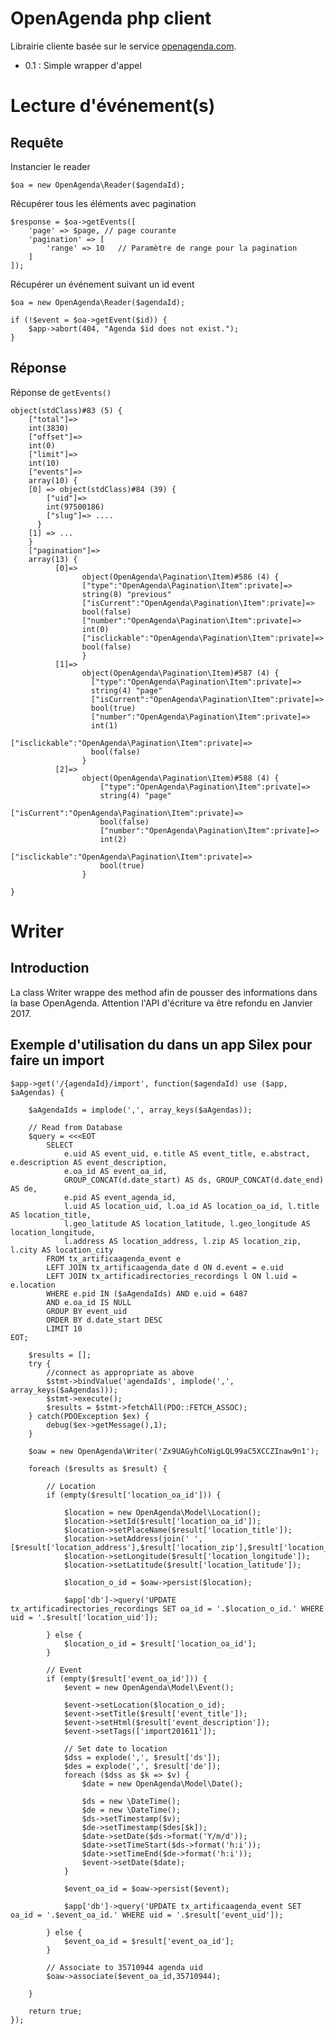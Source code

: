 # OpenAgenda php client

Librairie cliente basée sur le service [openagenda.com](http://openagenda.com).
- 0.1 : Simple wrapper d'appel
 
# Lecture d'événement(s)

## Requête

Instancier le reader

    $oa = new OpenAgenda\Reader($agendaId);
 
Récupérer tous les éléments avec pagination

    $response = $oa->getEvents([
        'page' => $page, // page courante
        'pagination' => [
            'range' => 10   // Paramètre de range pour la pagination
        ]
    ]);
    
Récupérer un événement suivant un id event

    $oa = new OpenAgenda\Reader($agendaId);

    if (!$event = $oa->getEvent($id)) {
        $app->abort(404, "Agenda $id does not exist.");
    }

## Réponse

Réponse de `getEvents()` 

    object(stdClass)#83 (5) {
        ["total"]=>
        int(3830)
        ["offset"]=>
        int(0)
        ["limit"]=>
        int(10)
        ["events"]=>
        array(10) {
        [0] => object(stdClass)#84 (39) {
            ["uid"]=>
            int(97500186)
            ["slug"]=> ....
          }
        [1] => ...
        }
        ["pagination"]=>
        array(13) {
              [0]=>
                    object(OpenAgenda\Pagination\Item)#586 (4) {
                    ["type":"OpenAgenda\Pagination\Item":private]=>
                    string(8) "previous"
                    ["isCurrent":"OpenAgenda\Pagination\Item":private]=>
                    bool(false)
                    ["number":"OpenAgenda\Pagination\Item":private]=>
                    int(0)
                    ["isclickable":"OpenAgenda\Pagination\Item":private]=>
                    bool(false)
                    }
              [1]=>
                    object(OpenAgenda\Pagination\Item)#587 (4) {
                      ["type":"OpenAgenda\Pagination\Item":private]=>
                      string(4) "page"
                      ["isCurrent":"OpenAgenda\Pagination\Item":private]=>
                      bool(true)
                      ["number":"OpenAgenda\Pagination\Item":private]=>
                      int(1)
                      ["isclickable":"OpenAgenda\Pagination\Item":private]=>
                      bool(false)
                    }
              [2]=>
                    object(OpenAgenda\Pagination\Item)#588 (4) {
                        ["type":"OpenAgenda\Pagination\Item":private]=>
                        string(4) "page"
                        ["isCurrent":"OpenAgenda\Pagination\Item":private]=>
                        bool(false)
                        ["number":"OpenAgenda\Pagination\Item":private]=>
                        int(2)
                        ["isclickable":"OpenAgenda\Pagination\Item":private]=>
                        bool(true)
                    }
       
    }
    
    
# Writer

## Introduction

La class Writer wrappe des method afin de pousser des informations dans la base OpenAgenda.
Attention l'API d'écriture va être refondu en Janvier 2017.

## Exemple d'utilisation du dans un app Silex pour faire un import

    $app->get('/{agendaId}/import', function($agendaId) use ($app, $aAgendas) {
    
        $aAgendaIds = implode(',', array_keys($aAgendas));
        
        // Read from Database
        $query = <<<EOT
            SELECT 
                e.uid AS event_uid, e.title AS event_title, e.abstract, e.description AS event_description, 
                e.oa_id AS event_oa_id,
                GROUP_CONCAT(d.date_start) AS ds, GROUP_CONCAT(d.date_end) AS de, 
                e.pid AS event_agenda_id,
                l.uid AS location_uid, l.oa_id AS location_oa_id, l.title AS location_title, 
                l.geo_latitude AS location_latitude, l.geo_longitude AS location_longitude,
                l.address AS location_address, l.zip AS location_zip, l.city AS location_city
            FROM tx_artificaagenda_event e
            LEFT JOIN tx_artificaagenda_date d ON d.event = e.uid
            LEFT JOIN tx_artificadirectories_recordings l ON l.uid = e.location
            WHERE e.pid IN ($aAgendaIds) AND e.uid = 6487
            AND e.oa_id IS NULL
            GROUP BY event_uid
            ORDER BY d.date_start DESC
            LIMIT 10
    EOT;
    
        $results = [];
        try {
            //connect as appropriate as above
            $stmt->bindValue('agendaIds', implode(',', array_keys($aAgendas)));
            $stmt->execute();
            $results = $stmt->fetchAll(PDO::FETCH_ASSOC);
        } catch(PDOException $ex) {
            debug($ex->getMessage(),1);
        }
        
        $oaw = new OpenAgenda\Writer('Zx9UAGyhCoNigLQL99aC5XCCZInaw9n1');
    
        foreach ($results as $result) {
    
            // Location
            if (empty($result['location_oa_id'])) {
    
                $location = new OpenAgenda\Model\Location();
                $location->setId($result['location_oa_id']);
                $location->setPlaceName($result['location_title']);
                $location->setAddress(join(' ',[$result['location_address'],$result['location_zip'],$result['location_city']]));
                $location->setLongitude($result['location_longitude']);
                $location->setLatitude($result['location_latitude']);
    
                $location_o_id = $oaw->persist($location);
    
                $app['db']->query('UPDATE tx_artificadirectories_recordings SET oa_id = '.$location_o_id.' WHERE uid = '.$result['location_uid']);
    
            } else {
                $location_o_id = $result['location_oa_id'];
            }
    
            // Event
            if (empty($result['event_oa_id'])) {
                $event = new OpenAgenda\Model\Event();
    
                $event->setLocation($location_o_id);
                $event->setTitle($result['event_title']);
                $event->setHtml($result['event_description']);
                $event->setTags(['import201611']);
    
                // Set date to location
                $dss = explode(',', $result['ds']);
                $des = explode(',', $result['de']);
                foreach ($dss as $k => $v) {
                    $date = new OpenAgenda\Model\Date();
    
                    $ds = new \DateTime();
                    $de = new \DateTime();
                    $ds->setTimestamp($v);
                    $de->setTimestamp($des[$k]);
                    $date->setDate($ds->format('Y/m/d'));
                    $date->setTimeStart($ds->format('h:i'));
                    $date->setTimeEnd($de->format('h:i'));
                    $event->setDate($date);
                }
    
                $event_oa_id = $oaw->persist($event);
    
                $app['db']->query('UPDATE tx_artificaagenda_event SET oa_id = '.$event_oa_id.' WHERE uid = '.$result['event_uid']);
    
            } else {
                $event_oa_id = $result['event_oa_id'];
            }
    
            // Associate to 35710944 agenda uid
            $oaw->associate($event_oa_id,35710944);
    
        }
        
        return true;
    });
